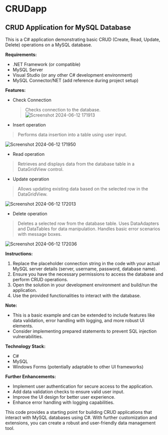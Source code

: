# CRUDapp
## CRUD Application for MySQL Database

This is a C# application demonstrating basic CRUD (Create, Read, Update, Delete) operations on a MySQL database.

**Requirements:**

-   .NET Framework (or compatible)
-   MySQL Server
-   Visual Studio (or any other C# development environment)
-   MySQL Connector/NET (add reference during project setup)

**Features:**
   - Check Connection
     > Checks connection to the database.
![Screenshot 2024-06-12 171913](https://github.com/Abhishek32971/CRUDapp.NET/assets/97088891/8d38850f-8b4f-4c0d-bd8a-8108c2112b82)

   - Insert operation
    
  >  Performs data insertion into a table using user input.


![Screenshot 2024-06-12 171950](https://github.com/Abhishek32971/CRUDapp.NET/assets/97088891/ba07e117-6cca-4331-a60e-02119fc2ca11)


   - Read operation
    
   > Retrieves and displays data from the database table in a DataGridView control.


 - Update operation
    
 > Allows updating existing data based on the selected row in the DataGridView.

![Screenshot 2024-06-12 172013](https://github.com/Abhishek32971/CRUDapp.NET/assets/97088891/306813ae-e21f-46bd-88c7-6cb997b59732)

    
   - Delete operation
    
   >Deletes a selected row from the database table.
Uses DataAdapters and DataTables for data manipulation.
 Handles basic error scenarios with message boxes.


![Screenshot 2024-06-12 172036](https://github.com/Abhishek32971/CRUDapp.NET/assets/97088891/2def2fbd-1569-4fa2-9d2d-1aedb2a67147)

**Instructions:**

1.  Replace the placeholder connection string in the code with your actual MySQL server details (server, username, password, database name).
2.  Ensure you have the necessary permissions to access the database and perform CRUD operations.
3.  Open the solution in your development environment and build/run the application.
4.  Use the provided functionalities to interact with the database.

**Note:**

-   This is a basic example and can be extended to include features like data validation, error handling with logging, and more robust UI elements.
-   Consider implementing prepared statements to prevent SQL injection vulnerabilities.

**Technology Stack:**

-   C#
-   MySQL
-   Windows Forms (potentially adaptable to other UI frameworks)

**Further Enhancements:**

-   Implement user authentication for secure access to the application.
-   Add data validation checks to ensure valid user input.
-   Improve the UI design for better user experience.
-   Enhance error handling with logging capabilities.

This code provides a starting point for building CRUD applications that interact with MySQL databases using C#. With further customization and extensions, you can create a robust and user-friendly data management tool.
